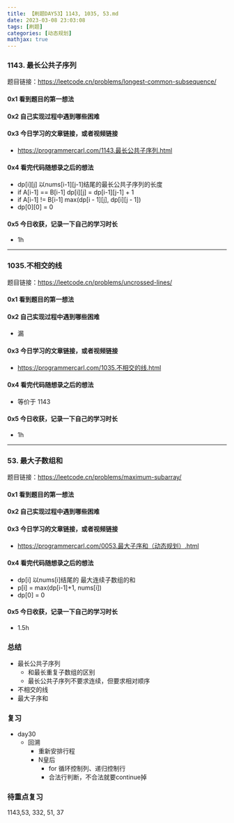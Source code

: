 ```yaml
---
title: 【刷题DAY53】1143, 1035, 53.md
date: 2023-03-08 23:03:08
tags: [刷题] 
categories: [动态规划]
mathjax: true 
---
```


### 1143. 最长公共子序列
题目链接：https://leetcode.cn/problems/longest-common-subsequence/

#### 0x1 看到题目的第一想法   

#### 0x2 自己实现过程中遇到哪些困难  

#### 0x3 今日学习的文章链接，或者视频链接
- https://programmercarl.com/1143.最长公共子序列.html

#### 0x4 看完代码随想录之后的想法
- dp[i][j]  以nums[i-1][j-1]结尾的最长公共子序列的长度  
- if A[i-1] == B[i-1] dp[i][j] = dp[i-1][j-1] + 1
- if A[i-1] != B[i-1] max(dp[i - 1][j], dp[i][j - 1])
- dp[0][0] = 0
                     

#### 0x5 今日收获，记录一下自己的学习时长
- 1h

---

### 1035.不相交的线
题目链接：https://leetcode.cn/problems/uncrossed-lines/

#### 0x1 看到题目的第一想法   

#### 0x2 自己实现过程中遇到哪些困难 
- 漏 

#### 0x3 今日学习的文章链接，或者视频链接
- https://programmercarl.com/1035.不相交的线.html

#### 0x4 看完代码随想录之后的想法
- 等价于 1143

#### 0x5 今日收获，记录一下自己的学习时长
- 1h

---

### 53. 最大子数组和
题目链接：https://leetcode.cn/problems/maximum-subarray/

#### 0x1 看到题目的第一想法   

#### 0x2 自己实现过程中遇到哪些困难 

#### 0x3 今日学习的文章链接，或者视频链接
- https://programmercarl.com/0053.最大子序和（动态规划）.html

#### 0x4 看完代码随想录之后的想法
- dp[i] 以nums[i]结尾的 最大连续子数组的和
- p[i] = max(dp[i-1]+1, nums[i])
- dp[0] = 0

#### 0x5 今日收获，记录一下自己的学习时长
- 1.5h

### 总结 
- 最长公共子序列
    - 和最长重复子数组的区别
    - 最长公共子序列不要求连续，但要求相对顺序
- 不相交的线
- 最大子序和 

### 复习
- day30
    - 回溯
        - 重新安排行程
        - N皇后
            - for 循环控制列、递归控制行
            - 合法行判断，不合法就要continue掉


### 待重点复习   
1143,53, 332, 51, 37